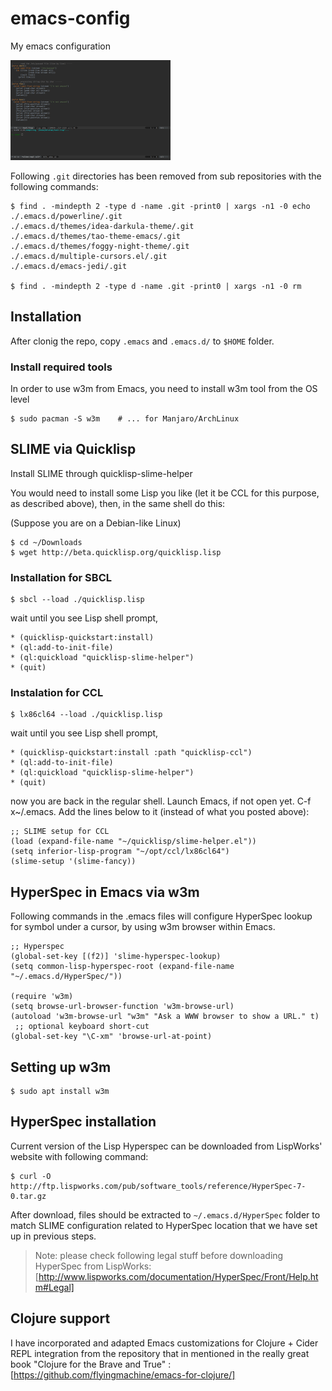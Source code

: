 # emacs-config
My emacs configuration

<img src="screen.png" alt="screenshot" style="width:256px;"/>

Following `.git` directories has been removed from sub repositories with the following commands:

    $ find . -mindepth 2 -type d -name .git -print0 | xargs -n1 -0 echo
    ./.emacs.d/powerline/.git
    ./.emacs.d/themes/idea-darkula-theme/.git
    ./.emacs.d/themes/tao-theme-emacs/.git
    ./.emacs.d/themes/foggy-night-theme/.git
    ./.emacs.d/multiple-cursors.el/.git
    ./.emacs.d/emacs-jedi/.git

    $ find . -mindepth 2 -type d -name .git -print0 | xargs -n1 -0 rm

## Installation

After clonig the repo, copy `.emacs` and `.emacs.d/` to `$HOME` folder.

### Install required tools

In order to use w3m from Emacs, you need to install w3m tool from the OS level

    $ sudo pacman -S w3m    # ... for Manjaro/ArchLinux

## SLIME via Quicklisp

Install SLIME through quicklisp-slime-helper

You would need to install some Lisp you like (let it be CCL for this purpose, as described above), then, in the same shell do this:

(Suppose you are on a Debian-like Linux)

    $ cd ~/Downloads
    $ wget http://beta.quicklisp.org/quicklisp.lisp

### Installation for SBCL

    $ sbcl --load ./quicklisp.lisp

wait until you see Lisp shell prompt,

    * (quicklisp-quickstart:install)
    * (ql:add-to-init-file)
    * (ql:quickload "quicklisp-slime-helper")
    * (quit)

### Instalation for CCL

    $ lx86cl64 --load ./quicklisp.lisp

wait until you see Lisp shell prompt,

    * (quicklisp-quickstart:install :path "quicklisp-ccl")
    * (ql:add-to-init-file)
    * (ql:quickload "quicklisp-slime-helper")
    * (quit)

now you are back in the regular shell. Launch Emacs, if not open yet. C-f x~/.emacs. Add the lines below to it (instead of what you posted above):

    ;; SLIME setup for CCL
    (load (expand-file-name "~/quicklisp/slime-helper.el"))
    (setq inferior-lisp-program "~/opt/ccl/lx86cl64")
    (slime-setup '(slime-fancy))

## HyperSpec in Emacs via w3m

Following commands in the .emacs files will configure HyperSpec lookup for symbol under a cursor, by using w3m browser within Emacs.

    ;; Hyperspec
    (global-set-key [(f2)] 'slime-hyperspec-lookup) 
    (setq common-lisp-hyperspec-root (expand-file-name "~/.emacs.d/HyperSpec/"))

    (require 'w3m)
    (setq browse-url-browser-function 'w3m-browse-url)
    (autoload 'w3m-browse-url "w3m" "Ask a WWW browser to show a URL." t)
     ;; optional keyboard short-cut
    (global-set-key "\C-xm" 'browse-url-at-point)

## Setting up w3m


    $ sudo apt install w3m

## HyperSpec installation

Current version of the Lisp Hyperspec can be downloaded from LispWorks' website with following command:

    $ curl -O http://ftp.lispworks.com/pub/software_tools/reference/HyperSpec-7-0.tar.gz

After download, files should be extracted to `~/.emacs.d/HyperSpec` folder to match SLIME configuration related to HyperSpec location that we have set up in previous steps. 

> Note: please check following legal stuff before downloading HyperSpec from LispWorks: [http://www.lispworks.com/documentation/HyperSpec/Front/Help.htm#Legal]

## Clojure support

I have incorporated and adapted Emacs customizations for Clojure + Cider REPL integration from the repository that in mentioned in the really great book "Clojure for the Brave and True" : [https://github.com/flyingmachine/emacs-for-clojure/]
